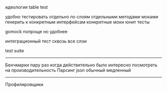 идеология table test

удобно тестировать отдельно по слоям отдельными методами моками
генерить к конкретным интерфейсам конкретные моки
юнит тесты

gomock попроще но удобнее


интеграционный тест сквозь все слои


test suite

---

Бенчмарки пару раз когда действительно было интересно посмотреть на производительность
Парсинг json обычный медленный

---

Профилировщики